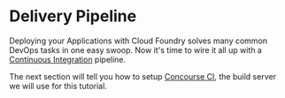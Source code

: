 # Delivery Pipeline

Deploying your Applications with Cloud Foundry solves many common DevOps tasks in one easy swoop. Now it's time to wire it all up with a [Continuous Integration](https://martinfowler.com/articles/continuousIntegration.html) pipeline.

The next section will tell you how to setup [Concourse CI](https://concourse.ci/), the build server we will use for this tutorial.